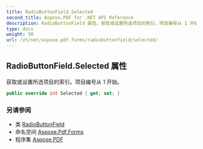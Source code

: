 ```yaml
---
title: RadioButtonField.Selected
second_title: Aspose.PDF for .NET API Reference
description: RadioButtonField 属性。获取或设置所选项目的索引。项目编号从 1 开始
type: docs
weight: 50
url: /zh/net/aspose.pdf.forms/radiobuttonfield/selected/
---
```

## RadioButtonField.Selected 属性

获取或设置所选项目的索引。项目编号从 1 开始。

```csharp
public override int Selected { get; set; }
```

### 另请参阅

* 类 [RadioButtonField](../)
* 命名空间 [Aspose.Pdf.Forms](../../../aspose.pdf.forms/)
* 程序集 [Aspose.PDF](../../../)